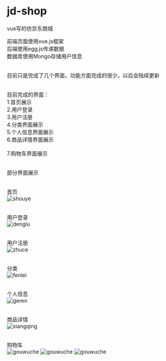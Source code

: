 # jd-shop
vue写的仿京东商城

前端页面使用vue.js框架</br>
后端使用egg.js传递数据</br>
数据库使用Mongo存储用户信息</br></br>

目前只是完成了几个界面，功能方面完成的很少，以后会陆续更新</br></br>

目前完成的界面：</br>
1.首页展示</br>
2.用户登录</br>
3.用户注册</br>
4.分类界面展示</br>
5.个人信息界面展示</br>
6.商品详情界面展示</br></br>
7.购物车界面展示</br></br>

部分界面展示</br></br>

首页</br>
![shouye](https://github.com/Leesssssssss/jd-shop/raw/master/Screenshots/1.png)</br></br>

用户登录</br>
![denglu](https://github.com/Leesssssssss/jd-shop/raw/master/Screenshots/3.png)</br></br>

用户注册</br>
![zhuce](https://github.com/Leesssssssss/jd-shop/raw/master/Screenshots/4.png)</br></br>

分类</br>
![fenlei](https://github.com/Leesssssssss/jd-shop/raw/master/Screenshots/2.png)</br></br>

个人信息</br>
![geren](https://github.com/Leesssssssss/jd-shop/raw/master/Screenshots/5.png)</br></br>

商品详情</br>
![xiangqing](https://github.com/Leesssssssss/jd-shop/raw/master/Screenshots/6.png)</br></br>

购物车</br>
![gouwuche](https://github.com/Leesssssssss/jd-shop/raw/master/Screenshots/7.png)
![gouwuche](https://github.com/Leesssssssss/jd-shop/raw/master/Screenshots/8.png)
![gouwuche](https://github.com/Leesssssssss/jd-shop/raw/master/Screenshots/9.png)</br></br>

